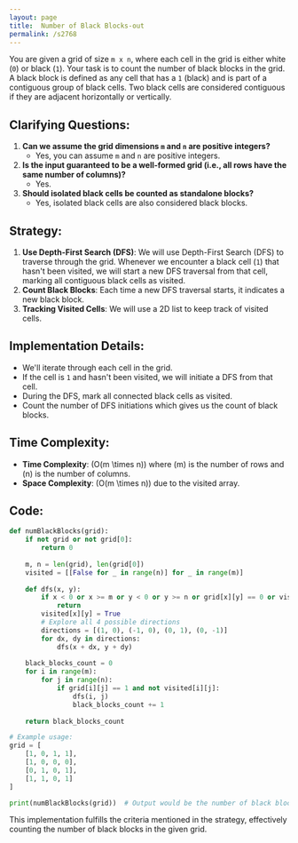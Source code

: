 ```yaml
---
layout: page
title:  Number of Black Blocks-out
permalink: /s2768
---
```

You are given a grid of size `m x n`, where each cell in the grid is either white (`0`) or black (`1`). Your task is to count the number of black blocks in the grid. A black block is defined as any cell that has a `1` (black) and is part of a contiguous group of black cells. Two black cells are considered contiguous if they are adjacent horizontally or vertically.

## Clarifying Questions:
1. **Can we assume the grid dimensions `m` and `n` are positive integers?**
   - Yes, you can assume `m` and `n` are positive integers.
2. **Is the input guaranteed to be a well-formed grid (i.e., all rows have the same number of columns)?**
   - Yes.
3. **Should isolated black cells be counted as standalone blocks?**
   - Yes, isolated black cells are also considered black blocks.

## Strategy:
1. **Use Depth-First Search (DFS)**: We will use Depth-First Search (DFS) to traverse through the grid. Whenever we encounter a black cell (`1`) that hasn't been visited, we will start a new DFS traversal from that cell, marking all contiguous black cells as visited.
2. **Count Black Blocks**: Each time a new DFS traversal starts, it indicates a new black block.
3. **Tracking Visited Cells**: We will use a 2D list to keep track of visited cells.

## Implementation Details:
- We'll iterate through each cell in the grid.
- If the cell is `1` and hasn't been visited, we will initiate a DFS from that cell.
- During the DFS, mark all connected black cells as visited.
- Count the number of DFS initiations which gives us the count of black blocks.

## Time Complexity:
- **Time Complexity**: \(O(m \times n)\) where \(m\) is the number of rows and \(n\) is the number of columns.
- **Space Complexity**: \(O(m \times n)\) due to the visited array.

## Code:

```python
def numBlackBlocks(grid):
    if not grid or not grid[0]:
        return 0
    
    m, n = len(grid), len(grid[0])
    visited = [[False for _ in range(n)] for _ in range(m)]
    
    def dfs(x, y):
        if x < 0 or x >= m or y < 0 or y >= n or grid[x][y] == 0 or visited[x][y]:
            return
        visited[x][y] = True
        # Explore all 4 possible directions
        directions = [(1, 0), (-1, 0), (0, 1), (0, -1)]
        for dx, dy in directions:
            dfs(x + dx, y + dy)
    
    black_blocks_count = 0
    for i in range(m):
        for j in range(n):
            if grid[i][j] == 1 and not visited[i][j]:
                dfs(i, j)
                black_blocks_count += 1
    
    return black_blocks_count

# Example usage:
grid = [
    [1, 0, 1, 1],
    [1, 0, 0, 0],
    [0, 1, 0, 1],
    [1, 1, 0, 1]
]

print(numBlackBlocks(grid))  # Output would be the number of black blocks
```

This implementation fulfills the criteria mentioned in the strategy, effectively counting the number of black blocks in the given grid.